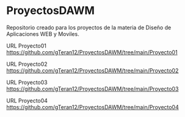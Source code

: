 # ProyectosDAWM
Repositorio creado para los proyectos de la materia de Diseño de Aplicaciones WEB y Moviles.

URL Proyecto01
https://github.com/gTeran12/ProyectosDAWM/tree/main/Proyecto01

URL Proyecto02
https://github.com/gTeran12/ProyectosDAWM/tree/main/Proyecto02

URL Proyecto03
https://github.com/gTeran12/ProyectosDAWM/tree/main/Proyecto03

URL Proyecto04
https://github.com/gTeran12/ProyectosDAWM/tree/main/Proyecto04